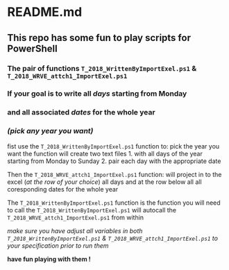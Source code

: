 # README.md
## This repo has some fun to play scripts for PowerShell

### The pair of functions `T_2018_WrittenByImportExel.ps1` & `T_2018_WRVE_attch1_ImportExel.ps1`
###  If your goal is to write all *days* starting from Monday
###			and all associated *dates* for the whole year
###			*(pick any year you want)*

fist use the `T_2018_WrittenByImportExel.ps1` function to:
	pick the year you want 
	the function will create two text files
		1. with all days of the year starting from Monday to Sunday
		2. pair each day with the appropriate date

Then the `T_2018_WRVE_attch1_ImportExel.ps1` function:
	will project in to the excel (*at the row of your choice*)
	all days 
	and 
	at the row below all all coresponding dates for the whole year

The `T_2018_WrittenByImportExel.ps1` function is the function you will need to call
	the `T_2018_WrittenByImportExel.ps1` will autocall the `T_2018_WRVE_attch1_ImportExel.ps1` from within 

*make sure you have adjust all variables in both 
`T_2018_WrittenByImportExel.ps1` & `T_2018_WRVE_attch1_ImportExel.ps1` 
to your specification prior to run them*

**have fun playing with them !**
